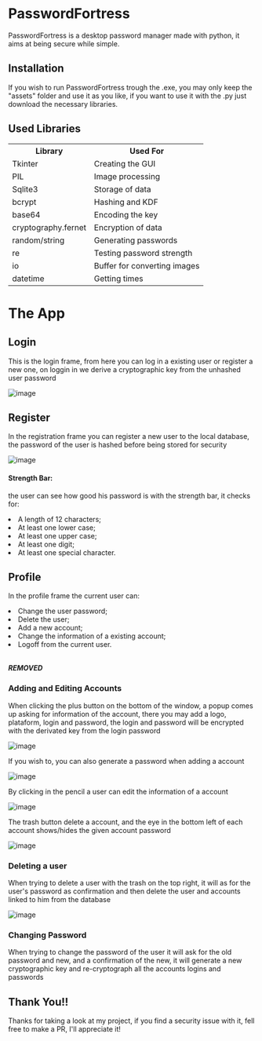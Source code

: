 <h1>PasswordFortress</h1>

PasswordFortress is a desktop password manager made with python, it aims at being secure while simple.

<h2>Installation</h2>

If you wish to run PasswordFortress trough the .exe, you may only keep the "assets" folder and use it as you like, if you want to use it with the .py just download the necessary libraries.

<h2>Used Libraries</h2>

<table>
  <tr>
    <th>Library</th>
    <th>Used For</th>
  </tr>
  <tr>
    <td>Tkinter</td>
    <td>Creating the GUI</td>
  </tr>
  <tr>
    <td>PIL</td>
    <td>Image processing</td>
  </tr>
  <tr>
    <td>Sqlite3</td>
    <td>Storage of data</td>
  </tr>
  <tr>
   <td>bcrypt</td>
   <td>Hashing and KDF</td>
  </tr>
  <tr>
   <td>base64</td>
   <td>Encoding the key</td>
  </tr>
  <tr>
    <td>cryptography.fernet</td>
    <td>Encryption of data</td>
  </tr>
  <tr>
   <td>random/string</td>
   <td>Generating passwords</td>
  </tr>
  <tr>
   <td>re</td>
   <td>Testing password strength</td>
  </tr>
  <tr>
   <td>io</td>
   <td>Buffer for converting images</td>
  </tr>
  <tr>
   <td>datetime</td>
   <td>Getting times</td>
  </tr>
</table>

<h1>The App</h1>

<h2>Login</h2>

This is the login frame, from here you can log in a existing user or register a new one, on loggin in we derive a cryptographic key from the unhashed user password

![image](https://github.com/vinegm/PasswordFortress/assets/117782568/3aca09e2-fd3a-4702-936f-658951cf5d61)

<h2>Register</h2>

In the registration frame you can register a new user to the local database, the password of the user is hashed before being stored for security

![image](https://github.com/vinegm/PasswordFortress/assets/117782568/4dad8b02-4ffa-4767-8158-c9ec21ba18d8)

<h4>Strength Bar:</h4>

the user can see how good his password is with the strength bar, it checks for:

<li>A length of 12 characters;</li>
<li>At least one lower case;</li>
<li>At least one upper case;</li>
<li>At least one digit;</li>
<li>At least one special character.</li>

<h2>Profile</h2>

In the profile frame the current user can:

<li>Change the user password;</li>
<li>Delete the user;</li>
<li>Add a new account;</li>
<li>Change the information of a existing account;</li>
<li>Logoff from the current user.</li>
<br>

***REMOVED***

<h3>Adding and Editing Accounts</h3>

When clicking the plus button on the bottom of the window, a popup comes up asking for information of the account, there you may add a logo, plataform, login and password, the login and password will be encrypted with the derivated key from the login password

![image](https://github.com/vinegm/PasswordFortress/assets/117782568/bbd1d94d-2356-457e-9421-d8d0acdc4150)

If you wish to, you can also generate a password when adding a account

![image](https://github.com/vinegm/PasswordFortress/assets/117782568/2ce5f0ef-78ab-469a-aa9b-958e8d094a93)

By clicking in the pencil a user can edit the information of a account

![image](https://github.com/vinegm/PasswordFortress/assets/117782568/b9f9eceb-cef3-43ab-9687-f59711ecdb1d)

The trash button delete a account, and the eye in the bottom left of each account shows/hides the given account password

![image](https://github.com/vinegm/PasswordFortress/assets/117782568/209c2ca2-7bff-4879-a75b-cc8758900c42)

<h3>Deleting a user</h3>

When trying to delete a user with the trash on the top right, it will as for the user's password as confirmation and then delete the user and accounts linked to him from the database

![image](https://github.com/vinegm/PasswordFortress/assets/117782568/0dde3f54-8948-4a96-acd5-cfb5ecae0873)

<h3>Changing Password</h3>

When trying to change the password of the user it will ask for the old password and new, and a confirmation of the new, it will generate a new cryptographic key and re-cryptograph all the accounts logins and passwords

<h2>Thank You!!</h2>

Thanks for taking a look at my project, if you find a security issue with it, fell free to make a PR, I'll appreciate it!
